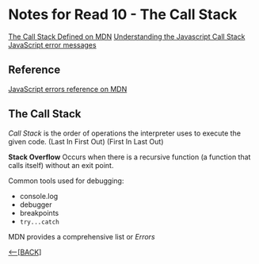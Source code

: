 # Notes for Read 10 - The Call Stack

[The Call Stack Defined on MDN](https://developer.mozilla.org/en-US/docs/Glossary/Call_stack)
[Understanding the Javascript Call Stack](https://medium.freecodecamp.org/understanding-the-javascript-call-stack-861e41ae61d4)
[JavaScript error messages](https://codeburst.io/javascript-error-messages-debugging-d23f84f0ae7c)

## Reference

[JavaScript errors reference on MDN](https://developer.mozilla.org/en-US/docs/Web/JavaScript/Reference/Errors)

## The Call Stack

*Call Stack* is the order of operations the interpreter uses to execute the given code. (Last In First Out) (First In Last Out)

**Stack Overflow** Occurs when there is a recursive function (a function that calls itself) without an exit point.

Common tools used for debugging:

+ console.log
+ debugger
+ breakpoints
+ `try...catch`

MDN provides a comprehensive list or *Errors*

[&lt;--&#91;BACK&#93;](/README.md)
